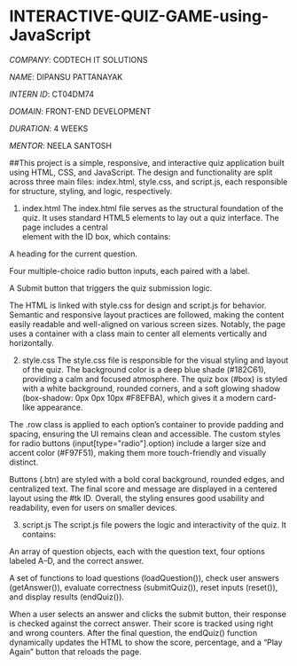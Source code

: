# INTERACTIVE-QUIZ-GAME-using-JavaScript

*COMPANY*: CODTECH IT SOLUTIONS

*NAME*: DIPANSU PATTANAYAK

*INTERN ID*: CT04DM74

*DOMAIN*: FRONT-END DEVELOPMENT

*DURATION*: 4 WEEKS

*MENTOR*: NEELA SANTOSH

##This project is a simple, responsive, and interactive quiz application built using HTML, CSS, and JavaScript. The design and functionality are split across three main files: index.html, style.css, and script.js, each responsible for structure, styling, and logic, respectively.

1. index.html
The index.html file serves as the structural foundation of the quiz. It uses standard HTML5 elements to lay out a quiz interface. The page includes a central <div> element with the ID box, which contains:

A heading for the current question.

Four multiple-choice radio button inputs, each paired with a label.

A Submit button that triggers the quiz submission logic.

The HTML is linked with style.css for design and script.js for behavior. Semantic and responsive layout practices are followed, making the content easily readable and well-aligned on various screen sizes. Notably, the page uses a container with a class main to center all elements vertically and horizontally.

2. style.css
The style.css file is responsible for the visual styling and layout of the quiz. The background color is a deep blue shade (#182C61), providing a calm and focused atmosphere. The quiz box (#box) is styled with a white background, rounded corners, and a soft glowing shadow (box-shadow: 0px 0px 10px #F8EFBA), which gives it a modern card-like appearance.

The .row class is applied to each option’s container to provide padding and spacing, ensuring the UI remains clean and accessible. The custom styles for radio buttons (input[type="radio"].option) include a larger size and accent color (#F97F51), making them more touch-friendly and visually distinct.

Buttons (.btn) are styled with a bold coral background, rounded edges, and centralized text. The final score and message are displayed in a centered layout using the #tk ID. Overall, the styling ensures good usability and readability, even for users on smaller devices.

3. script.js
The script.js file powers the logic and interactivity of the quiz. It contains:

An array of question objects, each with the question text, four options labeled A–D, and the correct answer.

A set of functions to load questions (loadQuestion()), check user answers (getAnswer()), evaluate correctness (submitQuiz()), reset inputs (reset()), and display results (endQuiz()).

When a user selects an answer and clicks the submit button, their response is checked against the correct answer. Their score is tracked using right and wrong counters. After the final question, the endQuiz() function dynamically updates the HTML to show the score, percentage, and a “Play Again” button that reloads the page.


